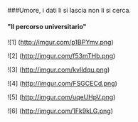 ###Umore, i dati li si lascia non li si cerca.

#### "Il percorso universitario" 


![1] (http://imgur.com/p1BPYmv.png) 

![2] (http://imgur.com/f53mTHb.png) 

![3] (http://imgur.com/kvIIdqu.png) 

![4] (http://imgur.com/FSGCECd.png) 

![5] (http://imgur.com/uqeUHpV.png) 

![6] (http://imgur.com/1Fk9kLG.png) 

